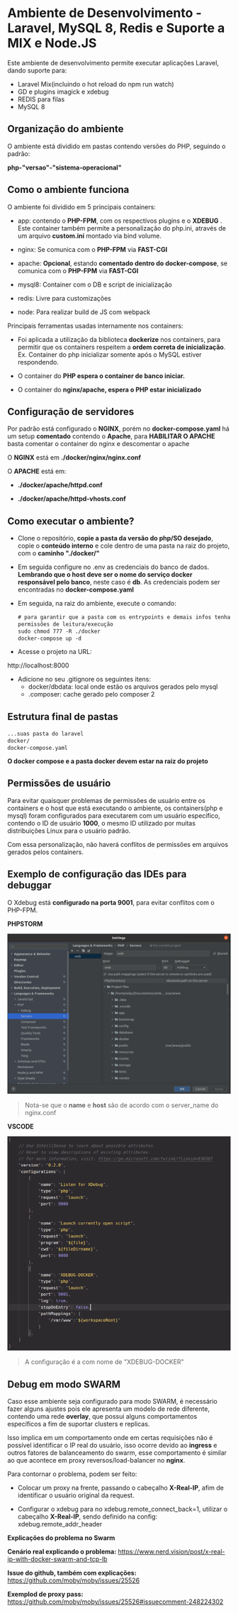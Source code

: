 # Ambiente de Desenvolvimento - Laravel, MySQL 8, Redis e Suporte a MIX e Node.JS

Este ambiente de desenvolvimento permite executar aplicações Laravel, dando suporte para:

- Laravel Mix(incluindo o hot reload do npm run watch)
- GD e plugins imagick e xdebug
- REDIS para filas
- MySQL 8

## Organização do ambiente

O ambiente está dividido em pastas contendo versões do PHP, seguindo o padrão:

**php-"versao"-"sistema-operacional"**

## Como o ambiente funciona

O ambiente foi dividido em 5 principais containers:

- app: contendo o **PHP-FPM**, com os respectivos plugins e o **XDEBUG** . Este container também permite a personalização do php.ini, através de um arquivo **custom.ini** montado via bind volume.

- nginx: Se comunica com o **PHP-FPM** via **FAST-CGI**

- apache: **Opcional**, estando **comentado dentro do docker-compose**, se comunica com o **PHP-FPM** via **FAST-CGI**

- mysql8: Container com o DB e script de inicialização

- redis: Livre para customizações

- node: Para realizar build de JS com webpack

Principais ferramentas usadas internamente nos containers:

* Foi aplicada a utilização da biblioteca **dockerize** nos containers, para
  permitir que os containers respeitem a **ordem correta de inicialização**.
  Ex. Container do php inicializar somente após o MySQL estiver respondendo.

* O container do **PHP espera o container de banco iniciar.** 

* O container do **nginx/apache, espera o PHP estar inicializado**

## Configuração de servidores

Por padrão está configurado o **NGINX**, porém no **docker-compose.yaml** há um setup **comentado** contendo o **Apache**, para **HABILITAR O APACHE** basta comentar o container do nginx e descomentar o apache

O **NGINX** está em **./docker/nginx/nginx.conf**

O **APACHE** está em:

* **./docker/apache/httpd.conf**

* **./docker/apache/httpd-vhosts.conf**

## Como executar o ambiente?

* Clone o repositório, **copie a pasta da versão do php/SO desejado**, copie o **conteúdo interno** e cole dentro de uma pasta na raiz do projeto, com o **caminho "./docker/"**

* Em seguida configure no .env as credenciais do banco de dados. **Lembrando que o host deve ser o nome do serviço docker responsável pelo banco**, neste caso é **db**. As credenciais podem ser encontradas no **docker-compose.yaml**

* Em seguida, na raiz do ambiente, execute o comando:
  
  ```shell
  # para garantir que a pasta com os entrypoints e demais infos tenha permissões de leitura/execução
  sudo chmod 777 -R ./docker
  docker-compose up -d
  ```

* Acesse o projeto na URL: 

http://localhost:8000

* Adicione no seu .gitignore os seguintes itens:
  * docker/dbdata: local onde estão os arquivos gerados pelo mysql
  * .composer: cache gerado pelo composer 2


## Estrutura final de pastas

```
...suas pasta do laravel
docker/
docker-compose.yaml
```

**O docker compose e a pasta docker devem estar na raiz do projeto**


## Permissões de usuário

Para evitar quaisquer problemas de permissões de usuário entre os containers
e o host que está executando o ambiente, os containers(php e mysql) foram configurados para executarem com um usuário específico, contendo o ID de usuário **1000**, o mesmo ID utilizado por muitas distribuições Linux para o usuário padrão.

Com essa personalização, não haverá conflitos de permissões em arquivos gerados
pelos containers.


## Exemplo de configuração das IDEs para debuggar

O Xdebug está **configurado na porta 9001**, para evitar conflitos com o PHP-FPM.

**PHPSTORM**

![PHPSTORM](./midias/php-storm.png)

> Nota-se que o **name** e **host** são de acordo com o server_name do nginx.conf

**VSCODE**

![VSCODE](./midias/vscode.png)

> A configuração é a com nome de "XDEBUG-DOCKER"

## Debug em modo SWARM

Caso esse ambiente seja configurado para modo SWARM, é necessário fazer alguns ajustes pois ele apresenta um modelo de rede diferente, contendo uma rede **overlay**, que possui alguns comportamentos específicos a fim de suportar clusters e replicas.

Isso implica em um comportamento onde em certas requisições não é possível identificar o IP real do usuário, isso ocorre devido ao **ingress** e outros fatores de balanceamento do swarm, esse comportamento é similar ao que acontece em proxy reversos/load-balancer no **nginx**.

Para contornar o problema, podem ser feito:

- Colocar um proxy na frente, passando o cabeçalho **X-Real-IP**, afim de identificar o usuário original da request.

- Configurar o xdebug para no xdebug.remote_connect_back=1, utilizar o cabeçalho  **X-Real-IP**, sendo definido na config: xdebug.remote_addr_header

**Explicações do problema no Swarm**

**Cenário real explicando o problema:** https://www.nerd.vision/post/x-real-ip-with-docker-swarm-and-tcp-lb

**Issue do github, também com explicações:** https://github.com/moby/moby/issues/25526

**Exemplod de proxy pass:** https://github.com/moby/moby/issues/25526#issuecomment-248224302